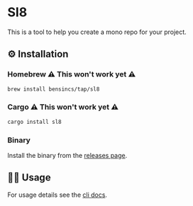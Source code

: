 # Sl8

This is a tool to help you create a mono repo for your project.

## ⚙️ Installation

### Homebrew ⚠️ This won't work yet ⚠️

```bash
brew install bensincs/tap/sl8
```

### Cargo ⚠️ This won't work yet ⚠️

```bash
cargo install sl8
```

### Binary

Install the binary from the [releases page](https://github.com/bensincs/sl8/releases).


## 🧑‍💻 Usage

For usage details see the [cli docs](CLI_HELP.md).